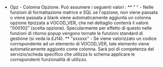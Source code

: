 * Opz - Colonna Opzione. Può assumere i seguenti valori : 
** " " - Nelle funzioni di formattazione matrice e SQL se l'opzione, non viene passata o viene passata a blank viene automaticamente aggiunta un colonna opzione tipizzata a VOCOD_VER, che nel dettaglio conterrà il valore "000102" (scelta opzione). Specularmente per effetto di questo nelle funzioni di ritorno popup vengono tornate le funzioni standard di gestione (si veda la £J14).
** "xxxxxx" - Se viene valorizzato un codice corrispondente ad un elemento di VOCOD_VER, tale elemento viene automaticamente aggiunto come colonna. Sarà poi di competenza del servizio/scheda specifico che utilizza lo schema applicare le corrispondenti funzionalità di utilizzo.


